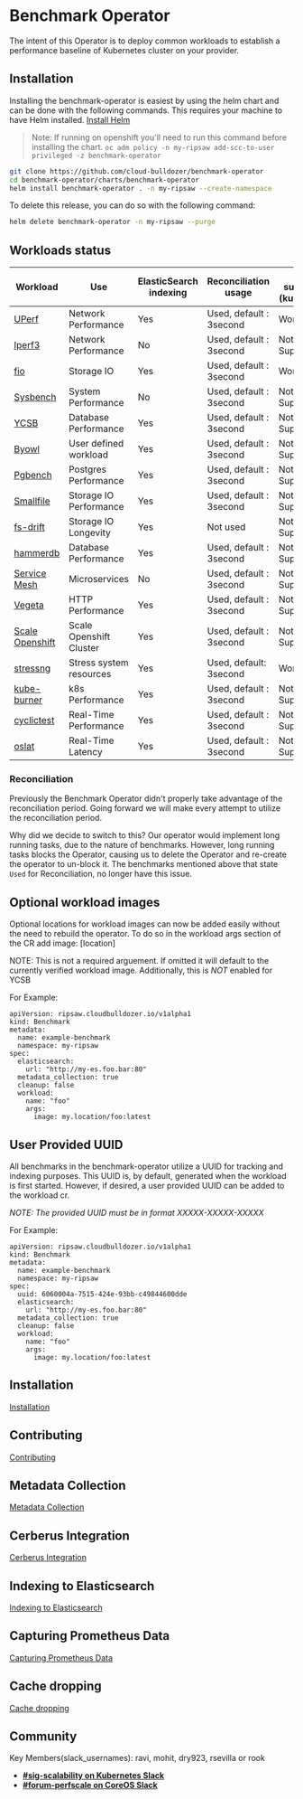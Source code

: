 # Benchmark Operator

The intent of this Operator is to deploy common workloads to establish
a performance baseline of Kubernetes cluster on your provider.

## Installation

Installing the benchmark-operator is easiest by using the helm chart and can be done with the following commands. This requires 
your machine to have Helm installed. [Install Helm](https://helm.sh/docs/intro/install/)

> Note: If running on openshift you'll need to run this command before installing the chart. `oc adm policy -n my-ripsaw add-scc-to-user privileged -z benchmark-operator`



```bash
git clone https://github.com/cloud-bulldozer/benchmark-operator
cd benchmark-operator/charts/benchmark-operator
helm install benchmark-operator . -n my-ripsaw --create-namespace
```

To delete this release, you can do so with the following command:

```bash
helm delete benchmark-operator -n my-ripsaw --purge
```



## Workloads status

| Workload                       | Use                    | ElasticSearch indexing  | Reconciliation usage       | VM support (kubevirt) | Kata Containers |
| ------------------------------ | ---------------------- | ------------------ | -------------------------- | --------------------- | --------------- |
| [UPerf](docs/uperf.md)         | Network Performance    | Yes                |  Used, default : 3second  | Working                | Working         |
| [Iperf3](docs/iperf.md)       | Network Performance     | No                 |  Used, default : 3second  | Not Supported          | Preview         |
| [fio](docs/fio_distributed.md) | Storage IO             | Yes                |  Used, default : 3second  | Working                | Working         |
| [Sysbench](docs/sysbench.md)   | System Performance     | No                 |  Used, default : 3second  | Not Supported          | Preview         |
| [YCSB](docs/ycsb.md)           | Database Performance   | Yes            |  Used, default : 3second  | Not Supported          | Preview         |
| [Byowl](docs/byowl.md)         | User defined workload  | Yes            |  Used, default : 3second  | Not Supported          | Preview         |
| [Pgbench](docs/pgbench.md)     | Postgres Performance   | Yes            |  Used, default : 3second  | Not Supported          | Preview         |
| [Smallfile](docs/smallfile.md) | Storage IO Performance | Yes            |  Used, default : 3second  | Not Supported          | Preview         |
| [fs-drift](docs/fs-drift.md)   | Storage IO Longevity   | Yes            |  Not used                 | Not Supported          | Preview         |
| [hammerdb](docs/hammerdb.md)   | Database Performance   | Yes            |  Used, default : 3second  | Not Supported          | Preview         |
| [Service Mesh](docs/servicemesh.md) | Microservices     | No            |  Used, default : 3second   | Not Supported         | Preview         |
| [Vegeta](docs/vegeta.md)       | HTTP Performance       | Yes            |  Used, default : 3second  | Not Supported          | Preview         |
| [Scale Openshift](docs/scale_openshift.md) | Scale Openshift Cluster       | Yes            |  Used, default : 3second  | Not Supported         | Preview        |
| [stressng](docs/stressng.md)   | Stress system resources | Yes            |  Used, default: 3second  | Working         | Preview        |
| [kube-burner](docs/kube-burner.md)  | k8s Performance   | Yes            |  Used, default : 3second  | Not Supported          | Preview         |
| [cyclictest](docs/cyclictest.md)  | Real-Time Performance   | Yes       |  Used, default : 3second  | Not Supported          | Preview         |
| [oslat](docs/oslat.md)         | Real-Time Latency      | Yes           |  Used, default : 3second   | Not Supported          | Preview         |


### Reconciliation

Previously the Benchmark Operator didn't properly take advantage of the reconciliation period. Going forward
we will make every attempt to utilize the reconciliation period.

Why did we decide to switch to this? Our operator would implement long running tasks, due to the nature of benchmarks.
However, long running tasks blocks the Operator, causing us to delete the Operator and re-create the operator to
un-block it. The benchmarks mentioned above that state `Used` for Reconciliation, no longer have this issue.

## Optional workload images
Optional locations for workload images can now be added easily without the need to rebuild the operator.
To do so in the workload args section of the CR add image: [location]

NOTE: This is not a required arguement. If omitted it will default to the currently verified workload image.
Additionally, this is *NOT* enabled for YCSB

For Example:

```
apiVersion: ripsaw.cloudbulldozer.io/v1alpha1
kind: Benchmark
metadata:
  name: example-benchmark
  namespace: my-ripsaw
spec:
  elasticsearch:
    url: "http://my-es.foo.bar:80"
  metadata_collection: true
  cleanup: false
  workload:
    name: "foo"
    args:
      image: my.location/foo:latest
```

## User Provided UUID
All benchmarks in the benchmark-operator utilize a UUID for tracking and indexing purposes. This UUID is,
by default, generated when the workload is first started. However, if desired, a user provided UUID can
be added to the workload cr.

*NOTE: The provided UUID must be in format XXXXX-XXXXX-XXXXX*

For Example:
```
apiVersion: ripsaw.cloudbulldozer.io/v1alpha1
kind: Benchmark
metadata:
  name: example-benchmark
  namespace: my-ripsaw
spec:
  uuid: 6060004a-7515-424e-93bb-c49844600dde
  elasticsearch:
    url: "http://my-es.foo.bar:80"
  metadata_collection: true
  cleanup: false
  workload:
    name: "foo"
    args:
      image: my.location/foo:latest
```

## Installation
[Installation](docs/installation.md)

## Contributing
[Contributing](CONTRIBUTE.md)

## Metadata Collection
[Metadata Collection](docs/metadata.md)

## Cerberus Integration
[Cerberus Integration](docs/cerberus.md)

## Indexing to Elasticsearch
[Indexing to Elasticsearch](docs/elastic.md)

## Capturing Prometheus Data
[Capturing Prometheus Data](docs/prometheus.md)

## Cache dropping
[Cache dropping](docs/cache_dropping.md)

## Community
Key Members(slack_usernames): ravi, mohit, dry923, rsevilla or rook
* [**#sig-scalability on Kubernetes Slack**](https://kubernetes.slack.com)
* [**#forum-perfscale on CoreOS Slack**](https://coreos.slack.com)
